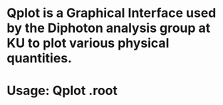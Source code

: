 # Qplot is a Graphical Interface used by the Diphoton analysis group at KU to plot various physical quantities.

# Usage: Qplot <file name>.root
